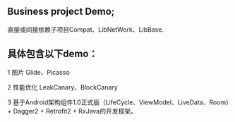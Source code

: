 ## Business project Demo;
直接或间接依赖子项目Compat、LibNetWork、LibBase.

## 具体包含以下demo：
1 图片 Glide、Picasso

2 性能优化 LeakCanary、BlockCanary

3 基于Android架构组件1.0正式版（LifeCycle、ViewModel、LiveData、Room）+ Dagger2 + Retrofit2 + RxJava的开发框架。


